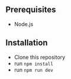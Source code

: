 ## Prerequisites

- Node.js

## Installation

- Clone this repository
- run `npm install`
- run `npm run dev`
